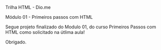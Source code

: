 Trilha HTML - Dio.me

Módulo 01 - Primeiros passos com HTML

Segue projeto finalizado do Modulo 01, do curso Primeiros Passos com HTML como solicitado na útlima aula!

Obrigado.
